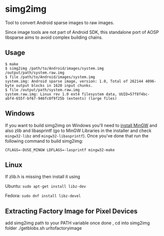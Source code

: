 simg2img
=========

Tool to convert Android sparse images to raw images.

Since image tools are not part of Android SDK, this standalone port of AOSP libsparse aims to avoid complex building chains.

Usage
-----

```
$ make
$ simg2img /path/to/Android/images/system.img /output/path/system.raw.img
$ file /path/to/Android/images/system.img
system.img: Android sparse image, version: 1.0, Total of 262144 4096-byte output blocks in 1620 input chunks.
$ file /output/path/system.raw.img
system.raw.img: Linux rev 1.0 ext4 filesystem data, UUID=57f8f4bc-abf4-655f-bf67-946fc0f9f25b (extents) (large files)
```

Windows
-------

If you want to build simg2img on Windows you'll need to [install MinGW](http://www.mingw.org/wiki/howto_install_the_mingw_gcc_compiler_suite)
and also zlib and libasprintf (go to MinGW Libraries in the installer and check `mingw32-libz` and `mingw32-libasprintf`).
Once you've done that run the following command to build simg2img:

```
CFLAGS=-DUSE_MINGW LDFLAGS=-lasprintf mingw32-make
```

Linux
------

If zlib.h is missing then install it using

Ubuntu: ```sudo apt-get install libz-dev```

Fedora: ```sudo dnf install libz-devel```

Extracting Factory Image for Pixel Devices
------------------------------------------
add simg2img path to your PATH variable
once done , cd into simg2img folder
./getblobs.sh urltofactoryimage

